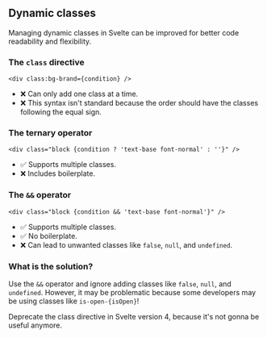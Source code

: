 ## Dynamic classes

Managing dynamic classes in Svelte can be improved for better code readability and flexibility.

### The `class` directive

```svelte
<div class:bg-brand={condition} />
```

- ❌ Can only add one class at a time.
- ❌ This syntax isn't standard because the order should have the classes following the equal sign.

### The ternary operator

```svelte
<div class="block {condition ? 'text-base font-normal' : ''}" />
```

- ✅ Supports multiple classes.
- ❌ Includes boilerplate.

### The `&&` operator

```svelte
<div class="block {condition && 'text-base font-normal'}" />
```

- ✅ Supports multiple classes.
- ✅ No boilerplate.
- ❌ Can lead to unwanted classes like `false`, `null`, and `undefined`.

### What is the solution?

Use the `&&` operator and ignore adding classes like `false`, `null`, and `undefined`. However, it may be problematic because some developers may be using classes like `is-open-{isOpen}`!

Deprecate the class directive in Svelte version 4, because it's not gonna be useful anymore.
